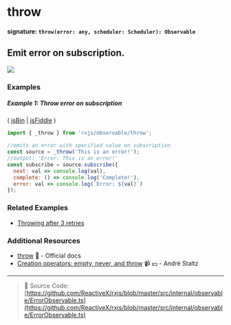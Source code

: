 # throw

#### signature: `throw(error: any, scheduler: Scheduler): Observable`

## Emit error on subscription.

<div class="ua-ad"><a href="https://ultimateangular.com/?ref=76683_kee7y7vk"><img src="https://ultimateangular.com/assets/img/banners/ua-leader.svg"></a></div>

### Examples

##### Example 1: Throw error on subscription

( [jsBin](http://jsbin.com/punubequju/1/edit?js,console) |
[jsFiddle](https://jsfiddle.net/btroncone/mks82xqz/) )

```js
import { _throw } from 'rxjs/observable/throw';

//emits an error with specified value on subscription
const source = _throw('This is an error!');
//output: 'Error: This is an error!'
const subscribe = source.subscribe({
  next: val => console.log(val),
  complete: () => console.log('Complete!'),
  error: val => console.log(`Error: ${val}`)
});
```

### Related Examples

* [Throwing after 3 retries](../error_handling/retrywhen.md)

### Additional Resources

* [throw](http://reactivex.io/rxjs/class/es6/Observable.js~Observable.html#static-method-throw)
  :newspaper: - Official docs
* [Creation operators: empty, never, and throw](https://egghead.io/lessons/rxjs-creation-operators-empty-never-throw?course=rxjs-beyond-the-basics-creating-observables-from-scratch)
  :video_camera: :dollar: - André Staltz

---

> :file_folder: Source Code:
> [https://github.com/ReactiveX/rxjs/blob/master/src/internal/observable/ErrorObservable.ts](https://github.com/ReactiveX/rxjs/blob/master/src/internal/observable/ErrorObservable.ts)
